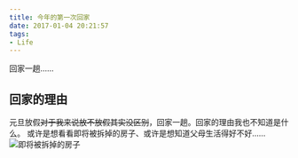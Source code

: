 ```yaml
---
title: 今年的第一次回家
date: 2017-01-04 20:21:57
tags:
- Life
---
```

回家一趟……
<!-- more -->
## 回家的理由
元旦放假~~对于我来说放不放假其实没区别~~，回家一趟。回家的理由我也不知道是什么。
或许是想看看即将被拆掉的房子、或许是想知道父母生活得好不好……
![即将被拆掉的房子](https://farm2.staticflickr.com/1917/30490303387_ef8b4b368d_o_d.jpg)
